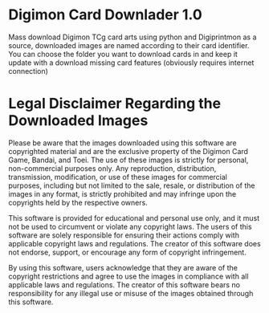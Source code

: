 # Digimon Card Downlader 1.0
 Mass download Digimon TCg card arts using python and Digiprintmon as a source, downloaded images are named according to their card identifier. You can choose the folder you want to download cards in and keep it update with a download missing card features (obviously requires internet connection)
# Legal Disclaimer Regarding the Downloaded Images

Please be aware that the images downloaded using this software are copyrighted material and are the exclusive property of the Digimon Card Game, Bandai, and Toei. The use of these images is strictly for personal, non-commercial purposes only. Any reproduction, distribution, transmission, modification, or use of these images for commercial purposes, including but not limited to the sale, resale, or distribution of the images in any format, is strictly prohibited and may infringe upon the copyrights held by the respective owners.

This software is provided for educational and personal use only, and it must not be used to circumvent or violate any copyright laws. The users of this software are solely responsible for ensuring their actions comply with applicable copyright laws and regulations. The creator of this software does not endorse, support, or encourage any form of copyright infringement.

By using this software, users acknowledge that they are aware of the copyright restrictions and agree to use the images in compliance with all applicable laws and regulations. The creator of this software bears no responsibility for any illegal use or misuse of the images obtained through this software.
